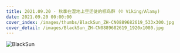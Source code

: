 ```yaml
---
title: 2021.09.20 - 秋季在湿地上空迁徙的椋鸟群 (© Viking/Alamy)
date: 2021.09.20 00:00:00
cover_index: /images/thumbs/BlackSun_ZH-CN0889682619_533x300.jpg
cover_detail: /images/BlackSun_ZH-CN0889682619_1920x1080.jpg
---
```


![BlackSun](/images/BlackSun_ZH-CN0889682619_1920x1080.jpg)
